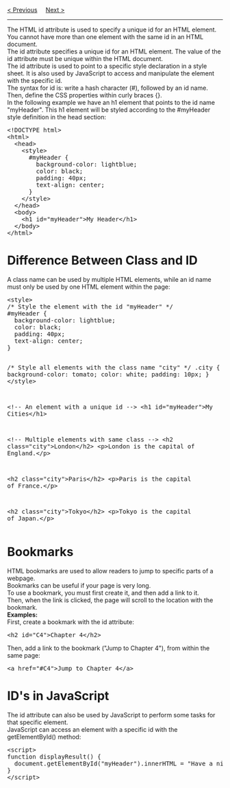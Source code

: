 <a href="/HTML/Classes.md">&lt; Previous</a>
&nbsp;&nbsp;&nbsp;
<a href="/HTML/Iframe.md">Next &gt;</a>
<hr>
The HTML id attribute is used to specify a unique id for an HTML element.
<br>
You cannot have more than one element with the same id in an HTML document.
<br>
The id attribute specifies a unique id for an HTML element. The value of the id attribute must be unique within the HTML document.
<br>
The id attribute is used to point to a specific style declaration in a style sheet. It is also used by JavaScript to access and manipulate the element with the specific id.
<br>
The syntax for id is: write a hash character (#), followed by an id name. Then, define the CSS properties within curly braces {}.
<br>
In the following example we have an h1 element that points to the id name "myHeader". This h1 element will be styled according to the #myHeader style definition in the head section:
<pre>
&lt;!DOCTYPE html&gt;
&lt;html&gt;
  &lt;head&gt;
    &lt;style&gt;
      #myHeader {
        background-color: lightblue;
        color: black;
        padding: 40px;
        text-align: center;
      }
    &lt;/style&gt;
  &lt;/head&gt;
  &lt;body&gt;
    &lt;h1 id="myHeader"&gt;My Header&lt;/h1&gt;
  &lt;/body&gt;
&lt;/html&gt;
</pre>
<h1>Difference Between Class and ID</h1>
A class name can be used by multiple HTML elements, while an id name must only be used by one HTML element within the page:
<pre>
&lt;style&gt;
/* Style the element with the id "myHeader" */
#myHeader {
  background-color: lightblue;
  color: black;
  padding: 40px;
  text-align: center;
}

/* Style all elements with the class name "city" */
.city {
  background-color: tomato;
  color: white;
  padding: 10px;
}
&lt;/style&gt;

&lt;!-- An element with a unique id --&gt;
&lt;h1 id="myHeader">My Cities&lt;/h1&gt;

&lt;!-- Multiple elements with same class --&gt;
&lt;h2 class="city"&gt;London&lt;/h2&gt;
&lt;p&gt;London is the capital of England.&lt;/p&gt;

&lt;h2 class="city"&gt;Paris&lt;/h2&gt;
&lt;p&gt;Paris is the capital of France.&lt;/p&gt;

&lt;h2 class="city"&gt;Tokyo&lt;/h2&gt;
&lt;p&gt;Tokyo is the capital of Japan.&lt;/p&gt;
</pre>
<h1>Bookmarks</h1>
HTML bookmarks are used to allow readers to jump to specific parts of a webpage.
<br>
Bookmarks can be useful if your page is very long.
<br>
To use a bookmark, you must first create it, and then add a link to it.
<br>
Then, when the link is clicked, the page will scroll to the location with the bookmark.
<br>
<b>Examples:</b>
<br>
First, create a bookmark with the id attribute:
<pre>&lt;h2 id="C4"&gt;Chapter 4&lt;/h2&gt;</pre>
Then, add a link to the bookmark ("Jump to Chapter 4"), from within the same page:
<pre>&lt;a href="#C4"&gt;Jump to Chapter 4&lt;/a&gt;</pre>
<h1>ID's in JavaScript</h1>
The id attribute can also be used by JavaScript to perform some tasks for that specific element.
<br>
JavaScript can access an element with a specific id with the getElementById() method:
<pre>
&lt;script&gt;
function displayResult() {
  document.getElementById("myHeader").innerHTML = "Have a nice day!";
}
&lt;/script&gt;
</pre>

